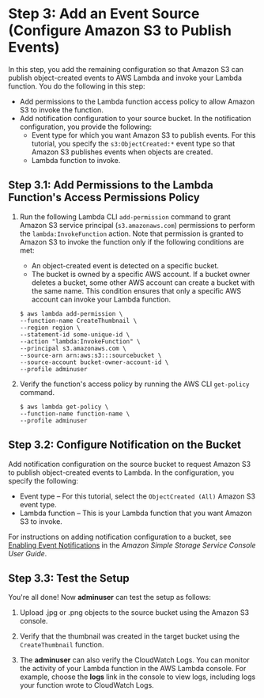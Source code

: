 # Step 3: Add an Event Source \(Configure Amazon S3 to Publish Events\)<a name="with-s3-example-configure-event-source"></a>

In this step, you add the remaining configuration so that Amazon S3 can publish object\-created events to AWS Lambda and invoke your Lambda function\. You do the following in this step:
+ Add permissions to the Lambda function access policy to allow Amazon S3 to invoke the function\.
+ Add notification configuration to your source bucket\. In the notification configuration, you provide the following:
  + Event type for which you want Amazon S3 to publish events\. For this tutorial, you specify the `s3:ObjectCreated:*` event type so that Amazon S3 publishes events when objects are created\.
  + Lambda function to invoke\.

## Step 3\.1: Add Permissions to the Lambda Function's Access Permissions Policy<a name="with-s3-example-configure-event-source-add-permission"></a>

1. Run the following Lambda CLI `add-permission` command to grant Amazon S3 service principal \(`s3.amazonaws.com`\) permissions to perform the `lambda:InvokeFunction` action\. Note that permission is granted to Amazon S3 to invoke the function only if the following conditions are met:
   + An object\-created event is detected on a specific bucket\.
   + The bucket is owned by a specific AWS account\. If a bucket owner deletes a bucket, some other AWS account can create a bucket with the same name\. This condition ensures that only a specific AWS account can invoke your Lambda function\.

   ```
   $ aws lambda add-permission \
   --function-name CreateThumbnail \
   --region region \
   --statement-id some-unique-id \
   --action "lambda:InvokeFunction" \
   --principal s3.amazonaws.com \
   --source-arn arn:aws:s3:::sourcebucket \
   --source-account bucket-owner-account-id \
   --profile adminuser
   ```

1. Verify the function's access policy by running the AWS CLI `get-policy` command\.

   ```
   $ aws lambda get-policy \
   --function-name function-name \
   --profile adminuser
   ```

## Step 3\.2: Configure Notification on the Bucket<a name="with-s3-example-configure-event-source-attach-notification-configuration"></a>

Add notification configuration on the source bucket to request Amazon S3 to publish object\-created events to Lambda\. In the configuration, you specify the following:
+ Event type – For this tutorial, select the `ObjectCreated (All)` Amazon S3 event type\.
+ Lambda function – This is your Lambda function that you want Amazon S3 to invoke\. 

For instructions on adding notification configuration to a bucket, see [Enabling Event Notifications](https://docs.aws.amazon.com/AmazonS3/latest/user-guide/enable-event-notifications.html) in the *Amazon Simple Storage Service Console User Guide*\.

## Step 3\.3: Test the Setup<a name="with-s3-example-configure-event-source-test-end-to-end"></a>

You're all done\! Now **adminuser** can test the setup as follows:

1. Upload \.jpg or \.png objects to the source bucket using the Amazon S3 console\.

1. Verify that the thumbnail was created in the target bucket using the `CreateThumbnail` function\.

1. The **adminuser** can also verify the CloudWatch Logs\. You can monitor the activity of your Lambda function in the AWS Lambda console\. For example, choose the **logs** link in the console to view logs, including logs your function wrote to CloudWatch Logs\. 